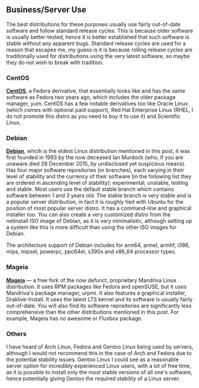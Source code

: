 ## Business/Server Use
The best distributions for these purposes usually use fairly out-of-date software and follow standard release cycles. This is because older software is usually better-tested, hence it is better established that such software is stable without any apparent bugs. Standard release cycles are used for a reason that escapes me, my guess is it is because rolling release cycles are traditionally used for distributions using the very latest software, so maybe they do not wish to break with tradition.

### CentOS
[**CentOS**](https://www.centos.org/), a Fedora derivative, that essentially looks like and has the same software as Fedora two years ago, which includes the older package manager, yum. CentOS has a few notable derivatives too like Oracle Linux (which comes with optional paid support), Red Hat Enterprise Linux (RHEL, I do not promote this distro as you need to buy it to use it) and Scientific Linux.

### Debian
[**Debian**](https://www.debian.org/), whcih is the eldest Linux distribution mentioned in this post, it was first founded in 1993 by the now deceased Ian Murdock (who, if you are unaware died 28 December 2015, by undisclosed yet suspicious means). Has four major software repositories (or branches), each varying in their level of stability and the currency of their software (in the following list they are ordered in ascending level of stability): experimental, unstable, testing and stable. Most users use the default stable branch which contains software between 1 and 3 years old. The stable branch is very stable and is a popular server distribution, in fact it is roughly tied with Ubuntu for the position of most popular server distro. It has a command-line and graphical installer too. You can also create a very customized distro from the netinstall ISO image of Debian, as it is very minimalistic, although setting up a system like this is more difficult than using the other ISO images for Debian.

The architecture support of Debian includes for arm64, armel, armhf, i386, mips, mipsel, powerpc, ppc64el, s390x and x86_64 processor types.

### Mageia
[**Mageia**](http://www.mageia.org/en/) &mdash; a free fork of the now defunct, proprietary Mandriva Linux distribution. It uses RPM packages like Fedora and openSUSE, but it uses Mandriva's package manager, urpmi. It also features a graphical installer, Draklive-Install. It uses the latest LTS kernel and its software is usually fairly out-of-date. You will also find its software repositories are significantly less comprehensive than the other distributions mentioned in this post. For example, Mageia has no awesome or Fluxbox package.

### Others
I have heard of Arch Linux, Fedora and Gentoo Linux being used by servers, although I would not recommend this in the case of Arch and Fedora due to the potential stability issues. Gentoo Linux I could see as a reasonable server option for incredibly experienced Linux users, with a lot of free time, as it is possible to install only the most stable versions of all one's software, hence potentially giving Gentoo the required stability of a Linux server.
